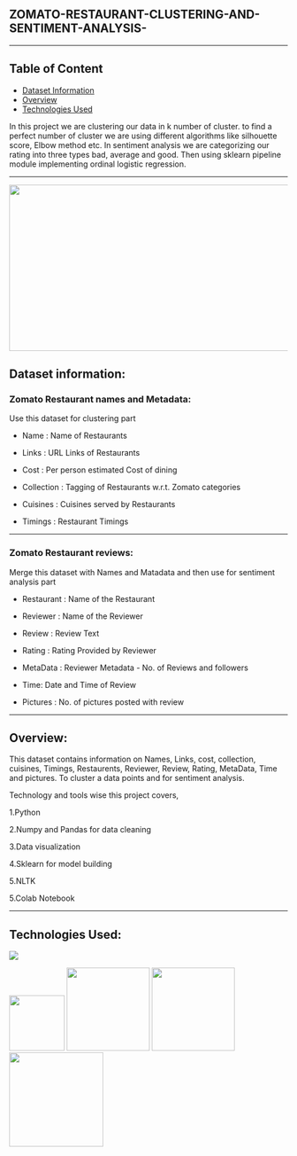 ## ZOMATO-RESTAURANT-CLUSTERING-AND-SENTIMENT-ANALYSIS-

--------------------------------------------

## Table of Content

  * [Dataset Information](#dataset-information)
  * [Overview](#overview)
  * [Technologies Used](#technologies-used)


In this project we are clustering our data in k number of cluster. to find a perfect number of cluster we are using different algorithms like silhouette score, Elbow method etc. In sentiment analysis we are categorizing our rating into three types bad, average and good. Then using sklearn pipeline module implementing ordinal logistic regression.

---------------------------------------------------------------------------------------------------------------------------------------------------------------------------------
<img target="_blank" src="https://149695847.v2.pressablecdn.com/wp-content/uploads/2021/08/Zomato-Machine-Learning-1.jpg" width=1000; height=300>

## Dataset information:

### Zomato Restaurant names and Metadata:
Use this dataset for clustering part

* Name : Name of Restaurants

* Links : URL Links of Restaurants

* Cost : Per person estimated Cost of dining

* Collection : Tagging of Restaurants w.r.t. Zomato categories

* Cuisines : Cuisines served by Restaurants

* Timings : Restaurant Timings

--------------------------------------------------------------------------------------------

### Zomato Restaurant reviews:
Merge this dataset with Names and Matadata and then use for sentiment analysis part

* Restaurant : Name of the Restaurant

* Reviewer : Name of the Reviewer

* Review : Review Text

* Rating : Rating Provided by Reviewer

* MetaData : Reviewer Metadata - No. of Reviews and followers

* Time: Date and Time of Review

* Pictures : No. of pictures posted with review

--------------------------------------------------------------------------------------------

## Overview:

This dataset contains information on Names, Links, cost, collection, cuisines, Timings, Restaurents, Reviewer, Review, Rating, MetaData, Time and pictures. To cluster a data points and for sentiment analysis. 

Technology and tools wise this project covers,

1.Python

2.Numpy and Pandas for data cleaning

3.Data visualization

4.Sklearn for model building

5.NLTK

5.Colab Notebook

--------------------------------

## Technologies Used:

![](https://forthebadge.com/images/badges/made-with-python.svg)

[<img target="_blank" src="https://user-images.githubusercontent.com/32620288/139657460-40ef4562-76bd-43f5-bbca-47b6bd29863e.png" width=100>](https://numpy.org)    [<img target="_blank" src="https://upload.wikimedia.org/wikipedia/commons/thumb/e/ed/Pandas_logo.svg/450px-Pandas_logo.svg.png" width=150>](https://pandas.pydata.org)  [<img target="_blank" src="https://seaborn.pydata.org/_static/logo-wide-lightbg.svg" width=150>](https://seaborn.pydata.org) [<img target="_blank" src="https://matplotlib.org/_static/logo2_compressed.svg" width=170>](https://matplotlib.org)   
